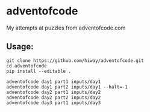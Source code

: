 # adventofcode

My attempts at puzzles from adventofcode.com

## Usage:

	git clone https://github.com/hiway/adventofcode.git
	cd adventofcode
	pip install --editable .
	
	adventofcode day1 part1 inputs/day1
	adventofcode day1 part2 inputs/day1 --halt=-1
	adventofcode day2 part1 inputs/day2
	adventofcode day2 part2 inputs/day2
	adventofcode day3 part1 inputs/day3
